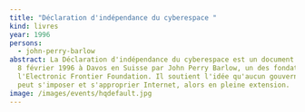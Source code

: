 ```yaml
---
title: "Déclaration d'indépendance du cyberespace "
kind: livres
year: 1996
persons:
  - john-perry-barlow
abstract: La Déclaration d'indépendance du cyberespace est un document rédigé le
  8 février 1996 à Davos en Suisse par John Perry Barlow, un des fondateurs de
  l'Electronic Frontier Foundation. Il soutient l'idée qu'aucun gouvernement ne
  peut s'imposer et s'approprier Internet, alors en pleine extension.
image: /images/events/hqdefault.jpg
---
```

